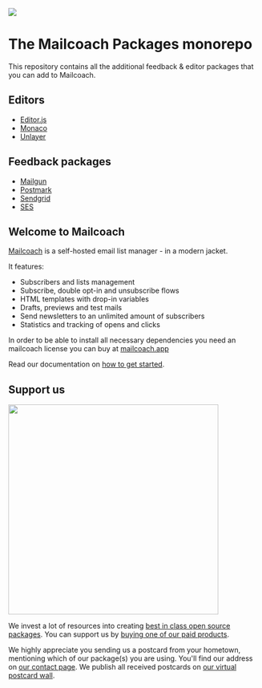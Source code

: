 
[<img src="https://github-ads.s3.eu-central-1.amazonaws.com/support-ukraine.svg?t=1" />](https://supportukrainenow.org)

# The Mailcoach Packages monorepo

This repository contains all the additional feedback & editor packages that you can add to Mailcoach.

## Editors
- [Editor.js](https://github.com/spatie/mailcoach-packages/tree/main/packages/laravel-mailcoach-editor)
- [Monaco](https://github.com/spatie/mailcoach-packages/tree/main/packages/laravel-mailcoach-monaco)
- [Unlayer](https://github.com/spatie/mailcoach-packages/tree/main/packages/laravel-mailcoach-unlayer)

## Feedback packages
- [Mailgun](https://github.com/spatie/mailcoach-packages/tree/main/packages/laravel-mailcoach-mailgun-feedback)
- [Postmark](https://github.com/spatie/mailcoach-packages/tree/main/packages/laravel-mailcoach-postmark-feedback)
- [Sendgrid](https://github.com/spatie/mailcoach-packages/tree/main/packages/laravel-mailcoach-sendgrid-feedback)
- [SES](https://github.com/spatie/mailcoach-packages/tree/main/packages/laravel-mailcoach-ses-feedback)

## Welcome to Mailcoach

[Mailcoach](https://mailcoach.app) is a self-hosted email list manager - in a modern jacket.

It features:
- Subscribers and lists management
- Subscribe, double opt-in and unsubscribe flows
- HTML templates with drop-in variables
- Drafts, previews and test mails
- Send newsletters to an unlimited amount of subscribers
- Statistics and tracking of opens and clicks

In order to be able to install all necessary dependencies you need an mailcoach license you can buy at [mailcoach.app](https://mailcoach.app)

Read our documentation on [how to get started](https://mailcoach.app/docs).

## Support us

[<img src="https://github-ads.s3.eu-central-1.amazonaws.com/mailcoach.jpg?t=1" width="419px" />](https://spatie.be/github-ad-click/Mailcoach)

We invest a lot of resources into creating [best in class open source packages](https://spatie.be/open-source). You can support us by [buying one of our paid products](https://spatie.be/open-source/support-us).

We highly appreciate you sending us a postcard from your hometown, mentioning which of our package(s) you are using. You'll find our address on [our contact page](https://spatie.be/about-us). We publish all received postcards on [our virtual postcard wall](https://spatie.be/open-source/postcards).

